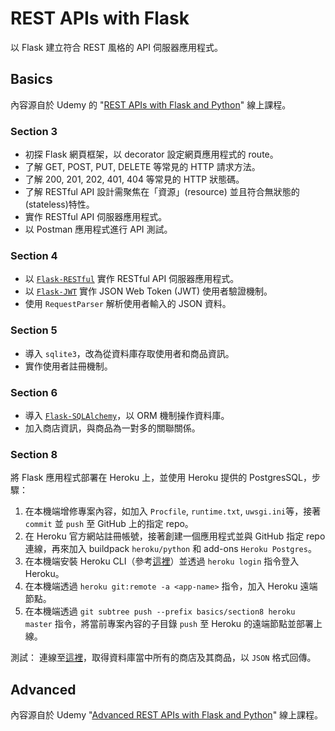 # REST APIs with Flask
以 Flask 建立符合 REST 風格的 API 伺服器應用程式。

## Basics
內容源自於 Udemy 的 "[REST APIs with Flask and Python](https://www.udemy.com/course/rest-api-flask-and-python/)" 線上課程。

### Section 3
- 初探 Flask 網頁框架，以 decorator 設定網頁應用程式的 route。
- 了解 GET, POST, PUT, DELETE 等常見的 HTTP 請求方法。
- 了解 200, 201, 202, 401, 404 等常見的 HTTP 狀態碼。
- 了解 RESTful API 設計需聚焦在「資源」(resource) 並且符合無狀態的(stateless)特性。
- 實作 RESTful API 伺服器應用程式。
- 以 Postman 應用程式進行 API 測試。

### Section 4
- 以 [`Flask-RESTful`](https://pypi.org/project/Flask-RESTful/) 實作 RESTful API 伺服器應用程式。
- 以 [`Flask-JWT`](https://pypi.org/project/Flask-JWT/) 實作 JSON Web Token (JWT) 使用者驗證機制。
- 使用 `RequestParser` 解析使用者輸入的 JSON 資料。

### Section 5
- 導入 `sqlite3`，改為從資料庫存取使用者和商品資訊。
- 實作使用者註冊機制。

### Section 6
- 導入 [`Flask-SQLAlchemy`](https://pypi.org/project/flask-sqlalchemy/)，以 ORM 機制操作資料庫。
- 加入商店資訊，與商品為一對多的關聯關係。

### Section 8
將 Flask 應用程式部署在 Heroku 上，並使用 Heroku 提供的 PostgresSQL，步驟：
1. 在本機端增修專案內容，如加入 `Procfile`, `runtime.txt`, `uwsgi.ini`等，接著 `commit` 並 `push` 至 GitHub 上的指定 repo。
2. 在 Heroku 官方網站註冊帳號，接著創建一個應用程式並與 GitHub 指定 repo 連線，再來加入 buildpack `heroku/python` 和 add-ons `Heroku Postgres`。
3. 在本機端安裝 Heroku CLI（參考[這裡](https://devcenter.heroku.com/articles/heroku-cli)）並透過 `heroku login` 指令登入 Heroku。
4. 在本機端透過 `heroku git:remote -a <app-name>` 指令，加入 Heroku 遠端節點。
5. 在本機端透過 `git subtree push --prefix basics/section8 heroku master` 指令，將當前專案內容的子目錄 `push` 至 Heroku 的遠端節點並部署上線。

測試：
連線至[這裡](http://rest-apis-with-flask.herokuapp.com/stores)，取得資料庫當中所有的商店及其商品，以 `JSON` 格式回傳。

## Advanced
內容源自於 Udemy "[Advanced REST APIs with Flask and Python](https://www.udemy.com/course/advanced-rest-apis-flask-python)" 線上課程。
